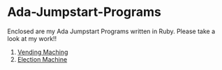 # Ada-Jumpstart-Programs

Enclosed are my Ada Jumpstart Programs written in Ruby. Please take a look at my work!!

1. [Vending Maching](https://github.com/awilson2017/Ada-Jumpstart-Programs/blob/master/Vending%20Machine)  
2. [Election Machine](https://github.com/awilson2017/Ada-Jumpstart-Programs/blob/master/Election%20Machine)
